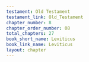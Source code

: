 ```yaml
---
testament: Old Testament
testament_link: Old_Testament
chapter_number: 8
chapter_order_number: 08
total_chapters: 27
book_short_name: Leviticus
book_link_name: Leviticus
layout: chapter
---
```

